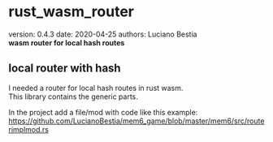 # rust_wasm_router

[comment]: # (lmake_readme cargo.toml data start)
version: 0.4.3  date: 2020-04-25 authors: Luciano Bestia  
**wasm router for local hash routes**

[comment]: # (lmake_readme cargo.toml data end)  

## local router with hash

I needed a router for local hash routes in rust wasm.  
This library contains the generic parts.  

In the project add a file/mod with code like this example:  
<https://github.com/LucianoBestia/mem6_game/blob/master/mem6/src/routerimplmod.rs>  

